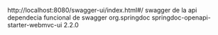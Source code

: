 http://localhost:8080/swagger-ui/index.html#/  swagger de la api
dependecia funcional de swagger
<dependency>
			<groupId>org.springdoc</groupId>
			<artifactId>springdoc-openapi-starter-webmvc-ui</artifactId>
			<version>2.2.0</version>
		</dependency>
  
